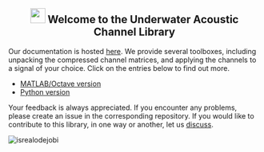 <h2 align="center"><img src = "https://raw.githubusercontent.com/MartinHeinz/MartinHeinz/master/wave.gif" width = 30px> Welcome to the Underwater Acoustic Channel Library </h2>

Our documentation is hosted [here](https://uwa-channels.github.io). We provide several toolboxes, including unpacking the compressed channel matrices, and applying the channels to a signal of your choice. Click on the entries below to find out more.

  * [MATLAB/Octave version](https://github.com/uwa-channels/matlab)
  * [Python version](https://github.com/uwa-channels/python)

Your feedback is always appreciated. If you encounter any problems, please create an issue in the corresponding repository. If you would like to contribute to this library, in one way or another, let us [discuss](https://github.com/orgs/uwa-channels/discussions).

<p align="left"> <img src="https://komarev.com/ghpvc/?username=uwa-channels&label=Profile%20views&color=0e75b6&style=flat" alt="isrealodejobi" /></p>
